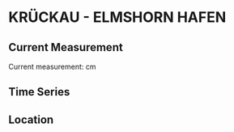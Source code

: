 # KRÜCKAU - ELMSHORN HAFEN

## Current Measurement

Current measurement: <Value topic="rivers/pegel-online/KRÜCKAU/ELMSHORN_HAFEN/measurementValue"/> cm

## Time Series

<TimeSeries topic="rivers/pegel-online/KRÜCKAU/ELMSHORN_HAFEN/measurementValue" period="week" />

## Location

<WorldMap>
  <Marker lat="53.752182328291525" lon="9.653894435890026" labelTopic="rivers/pegel-online/KRÜCKAU/ELMSHORN_HAFEN" />
</WorldMap>
